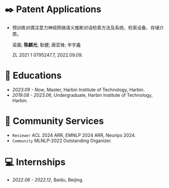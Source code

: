 # ✒️ Patent Applications

- 预训练对偶注意力神经网络语义推断对话检索方法及系统、检索设备、存储介质。

	梁晨; **陈麒光**; 耿健; 唐亚锋; 辛宇鑫

	ZL 2021 1 0795247.7, 2022.09.09.

# 📖 Educations
- *2023.09 - Now*, Master, Harbin Institute of Technology, Harbin.
- *2019.08 - 2023.06*, Undergraduate, Harbin Institute of Technology, Harbin.

# 🤗 Community Services
- `Reviewer` ACL 2024 ARR, EMNLP 2024 ARR, Neurips 2024.
- `Community` MLNLP-2022 Outstanding Organizer.

# 💻 Internships
- *2022.06 - 2022.12*, Baidu, Beijing.